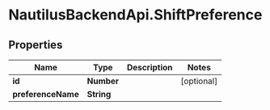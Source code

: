# NautilusBackendApi.ShiftPreference

## Properties

Name | Type | Description | Notes
------------ | ------------- | ------------- | -------------
**id** | **Number** |  | [optional] 
**preferenceName** | **String** |  | 


